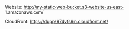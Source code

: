 Website: http://my-static-web-bucket.s3-website-us-east-1.amazonaws.com/

CloudFront: https://duppz974vfs9m.cloudfront.net/